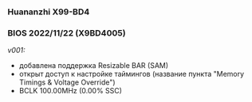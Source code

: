 ### Huananzhi X99-BD4
### BIOS 2022/11/22 (X9BD4005)

*v001:*
* добавлена поддержка Resizable BAR (SAM)
* открыт доступ к настройке таймингов (название пункта "Memory Timings & Voltage Override")
* BCLK 100.00MHz (0.00% SSC)
